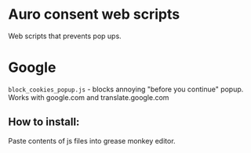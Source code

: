 # Auro consent web scripts
Web scripts that prevents pop ups.

# Google

`block_cookies_popup.js` - blocks annoying "before you continue" popup.
Works with google.com and translate.google.com

## How to install:
Paste contents of js files into grease monkey editor.
